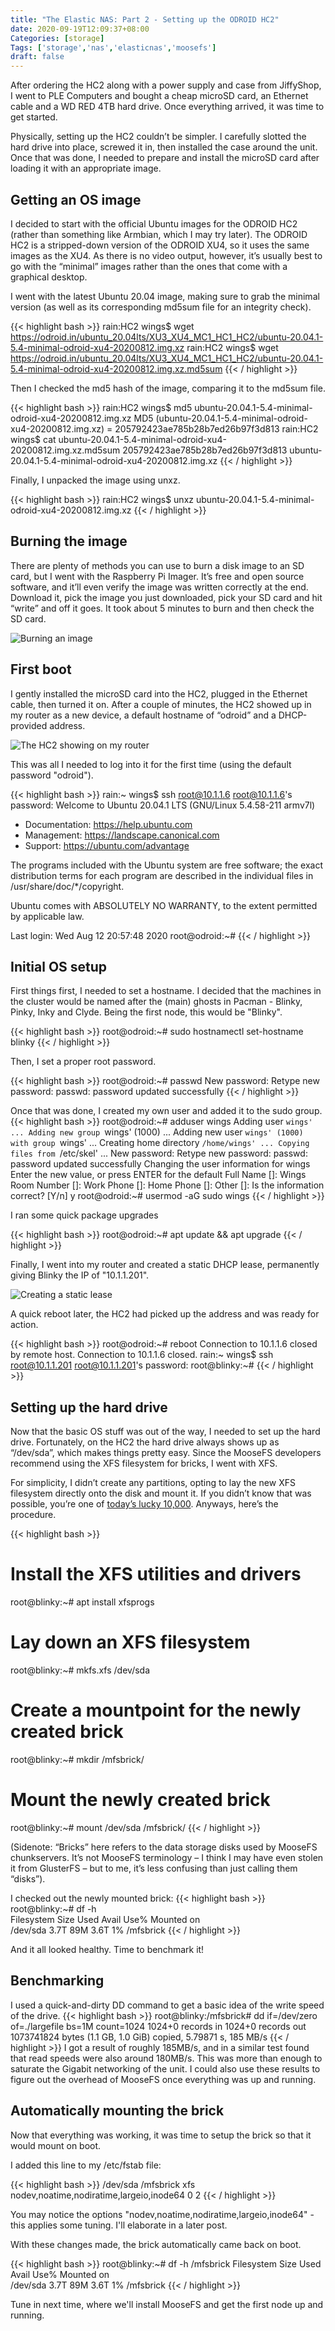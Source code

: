 ```yaml
---
title: "The Elastic NAS: Part 2 - Setting up the ODROID HC2"
date: 2020-09-19T12:09:37+08:00
Categories: [storage]
Tags: ['storage','nas','elasticnas','moosefs']
draft: false
---
```


After ordering the HC2 along with a power supply and case from JiffyShop, I went to PLE Computers and bought a cheap microSD card, an Ethernet cable and a WD RED 4TB hard drive. Once everything arrived, it was time to get started.

Physically, setting up the HC2 couldn’t be simpler. I carefully slotted the hard drive into place, screwed it in, then installed the case around the unit. Once that was done, I needed to prepare and install the microSD card after loading it with an appropriate image.

## Getting an OS image
I decided to start with the official Ubuntu images for the ODROID HC2 (rather than something like Armbian, which I may try later). The ODROID HC2 is a stripped-down version of the ODROID XU4, so it uses the same images as the XU4. As there is no video output, however, it’s usually best to go with the “minimal” images rather than the ones that come with a graphical desktop.

I went with the latest Ubuntu 20.04 image, making sure to grab the minimal version (as well as its corresponding md5sum file for an integrity check).

{{< highlight bash >}}
rain:HC2 wings$ wget https://odroid.in/ubuntu_20.04lts/XU3_XU4_MC1_HC1_HC2/ubuntu-20.04.1-5.4-minimal-odroid-xu4-20200812.img.xz
rain:HC2 wings$ wget https://odroid.in/ubuntu_20.04lts/XU3_XU4_MC1_HC1_HC2/ubuntu-20.04.1-5.4-minimal-odroid-xu4-20200812.img.xz.md5sum
{{< / highlight >}}

Then I checked the md5 hash of the image, comparing it to the md5sum file.

{{< highlight bash >}}
rain:HC2 wings$ md5 ubuntu-20.04.1-5.4-minimal-odroid-xu4-20200812.img.xz
MD5 (ubuntu-20.04.1-5.4-minimal-odroid-xu4-20200812.img.xz) = 205792423ae785b28b7ed26b97f3d813
rain:HC2 wings$ cat ubuntu-20.04.1-5.4-minimal-odroid-xu4-20200812.img.xz.md5sum
205792423ae785b28b7ed26b97f3d813  ubuntu-20.04.1-5.4-minimal-odroid-xu4-20200812.img.xz
{{< / highlight >}}

Finally, I unpacked the image using unxz.

{{< highlight bash >}}
rain:HC2 wings$ unxz ubuntu-20.04.1-5.4-minimal-odroid-xu4-20200812.img.xz
{{< / highlight >}}

## Burning the image
There are plenty of methods you can use to burn a disk image to an SD card, but I went with the Raspberry Pi Imager. It’s free and open source software, and it’ll even verify the image was written correctly at the end. Download it, pick the image you just downloaded, pick your SD card and hit “write” and off it goes. It took about 5 minutes to burn and then check the SD card.

![Burning an image](/img/2020-09-19-hc2-sdcard.png)

## First boot
I gently installed the microSD card into the HC2, plugged in the Ethernet cable, then turned it on. After a couple of minutes, the HC2 showed up in my router as a new device, a default hostname of “odroid” and a DHCP-provided address.

![The HC2 showing on my router](/img/2020-09-19-hc2-router.png)

This was all I needed to log into it for the first time (using the default password "odroid").

{{< highlight bash >}}
rain:~ wings$ ssh root@10.1.1.6
root@10.1.1.6's password:
Welcome to Ubuntu 20.04.1 LTS (GNU/Linux 5.4.58-211 armv7l)

 * Documentation:  https://help.ubuntu.com
 * Management:     https://landscape.canonical.com
 * Support:        https://ubuntu.com/advantage


The programs included with the Ubuntu system are free software;
the exact distribution terms for each program are described in the
individual files in /usr/share/doc/*/copyright.

Ubuntu comes with ABSOLUTELY NO WARRANTY, to the extent permitted by
applicable law.

Last login: Wed Aug 12 20:57:48 2020
root@odroid:~#
{{< / highlight >}}

## Initial OS setup
First things first, I needed to set a hostname. I decided that the machines in the cluster would be named after the (main) ghosts in Pacman - Blinky, Pinky, Inky and Clyde. Being the first node, this would be "Blinky".

{{< highlight bash >}}
root@odroid:~# sudo hostnamectl set-hostname blinky
{{< / highlight >}}

Then, I set a proper root password.

{{< highlight bash >}}
root@odroid:~# passwd
New password:
Retype new password:
passwd: password updated successfully
{{< / highlight >}}

Once that was done, I created my own user and added it to the sudo group.
{{< highlight bash >}}
root@odroid:~# adduser wings
Adding user `wings' ...
Adding new group `wings' (1000) ...
Adding new user `wings' (1000) with group `wings' ...
Creating home directory `/home/wings' ...
Copying files from `/etc/skel' ...
New password:
Retype new password:
passwd: password updated successfully
Changing the user information for wings
Enter the new value, or press ENTER for the default
	Full Name []: Wings
	Room Number []:
	Work Phone []:
	Home Phone []:
	Other []:
Is the information correct? [Y/n] y
root@odroid:~# usermod -aG sudo wings
{{< / highlight >}}

I ran some quick package upgrades

{{< highlight bash >}}
root@odroid:~# apt update && apt upgrade
{{< / highlight >}}

Finally, I went into my router and created a static DHCP lease, permanently giving Blinky the IP of "10.1.1.201".

![Creating a static lease](/img/2020-09-19-hc2-router-staticlease.png)

A quick reboot later, the HC2 had picked up the address and was ready for action.

{{< highlight bash >}}
root@odroid:~# reboot
Connection to 10.1.1.6 closed by remote host.
Connection to 10.1.1.6 closed.
rain:~ wings$ ssh root@10.1.1.201
root@10.1.1.201's password:
root@blinky:~#
{{< / highlight >}}

## Setting up the hard drive
Now that the basic OS stuff was out of the way, I needed to set up the hard drive. Fortunately, on the HC2 the hard drive always shows up as “/dev/sda”, which makes things pretty easy. Since the MooseFS developers recommend using the XFS filesystem for bricks, I went with XFS. 

For simplicity, I didn’t create any partitions, opting to lay the new XFS filesystem directly onto the disk and mount it. If you didn’t know that was possible, you’re one of [today’s lucky 10,000](https://xkcd.com/1053/). Anyways, here’s the procedure.

{{< highlight bash >}}
# Install the XFS utilities and drivers
root@blinky:~# apt install xfsprogs
# Lay down an XFS filesystem
root@blinky:~# mkfs.xfs /dev/sda
# Create a mountpoint for the newly created brick
root@blinky:~# mkdir /mfsbrick/
# Mount the newly created brick
root@blinky:~# mount /dev/sda /mfsbrick/
{{< / highlight >}}

(Sidenote: “Bricks” here refers to the data storage disks used by MooseFS chunkservers. It’s not MooseFS terminology – I think I may have even stolen it from GlusterFS – but to me, it’s less confusing than just calling them “disks”).

I checked out the newly mounted brick:
{{< highlight bash >}}
root@blinky:~# df -h  
Filesystem      Size  Used Avail Use% Mounted on  
/dev/sda        3.7T   89M  3.6T   1% /mfsbrick
{{< / highlight >}}

And it all looked healthy. Time to benchmark it!

## Benchmarking
I used a quick-and-dirty DD command to get a basic idea of the write speed of the drive.
{{< highlight bash >}}
root@blinky:/mfsbrick# dd if=/dev/zero of=./largefile bs=1M count=1024
1024+0 records in
1024+0 records out
1073741824 bytes (1.1 GB, 1.0 GiB) copied, 5.79871 s, 185 MB/s
{{< / highlight >}}
I got a result of roughly 185MB/s, and in a similar test found that read speeds were also around 180MB/s. This was more than enough to saturate the Gigabit networking of the unit. I could also use these results to figure out the overhead of MooseFS once everything was up and running.

## Automatically mounting the brick
Now that everything was working, it was time to setup the brick so that it would mount on boot.

I added this line to my /etc/fstab file:

{{< highlight bash >}}
/dev/sda /mfsbrick xfs nodev,noatime,nodiratime,largeio,inode64 0 2
{{< / highlight >}}

You may notice the options "nodev,noatime,nodiratime,largeio,inode64" - this applies some tuning. I'll elaborate in a later post.

With these changes made, the brick automatically came back on boot.

{{< highlight bash >}}
root@blinky:~# df -h /mfsbrick
Filesystem      Size  Used Avail Use% Mounted on  
/dev/sda        3.7T   89M  3.6T   1% /mfsbrick
{{< / highlight >}}

Tune in next time, where we'll install MooseFS and get the first node up and running.
